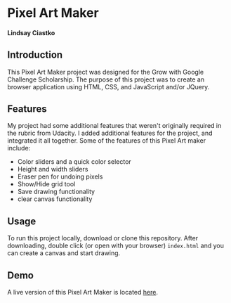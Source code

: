 # Pixel Art Maker
#### Lindsay Ciastko

## Introduction
This Pixel Art Maker project was designed for the Grow with Google Challenge Scholarship. The purpose of this project was to create an browser application using HTML, CSS, and JavaScript and/or JQuery. 

## Features
My project had some additional features that weren't originally required in the rubric from Udacity. I added additional features for the project, and integrated it all together. Some of the features of this Pixel Art maker include: 
* Color sliders and a quick color selector
* Height and width sliders
* Eraser pen for undoing pixels
* Show/Hide grid tool
* Save drawing functionality
* clear canvas functionality

## Usage
To run this project locally, download or clone this repository. After downloading, double click (or open with your browser) `index.html` and you can create a canvas and start drawing. 

## Demo
A live version of this Pixel Art Maker is located [here](https://udacity.foxifly.net/pixelartmaker/pixelart.html). 
